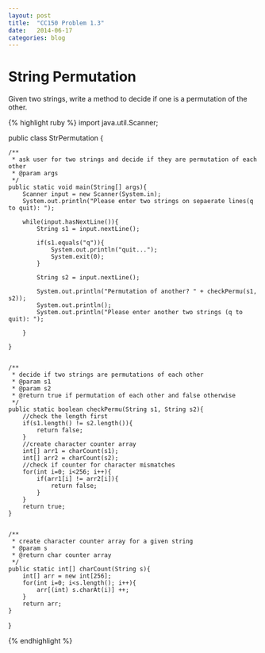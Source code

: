 ```yaml
---
layout: post
title:  "CC150 Problem 1.3"
date:   2014-06-17
categories: blog
---
```


# String Permutation


Given two strings, write a method to decide if one is a permutation of the other. 




{% highlight ruby %}
import java.util.Scanner;

public class StrPermutation {
	
	/**
	 * ask user for two strings and decide if they are permutation of each other
	 * @param args
	 */
    public static void main(String[] args){
    	Scanner input = new Scanner(System.in);
    	System.out.println("Please enter two strings on sepaerate lines(q to quit): ");
    	
    	while(input.hasNextLine()){
    		String s1 = input.nextLine();
    		
    		if(s1.equals("q")){
    			System.out.println("quit...");
    			System.exit(0);
    		}
    		
    		String s2 = input.nextLine();
    		
    		System.out.println("Permutation of another? " + checkPermu(s1, s2));
    		System.out.println();
    		System.out.println("Please enter another two strings (q to quit): ");
    		
    	}
    	
    }
    
    
    /**
     * decide if two strings are permutations of each other
     * @param s1
     * @param s2
     * @return true if permutation of each other and false otherwise
     */
    public static boolean checkPermu(String s1, String s2){
    	//check the length first
    	if(s1.length() != s2.length()){
    		return false;
    	}
    	//create character counter array
    	int[] arr1 = charCount(s1);
    	int[] arr2 = charCount(s2);
    	//check if counter for character mismatches
    	for(int i=0; i<256; i++){
    		if(arr1[i] != arr2[i]){
    			return false;
    		}
    	}
    	return true;
    }
    
    
    /**
     * create character counter array for a given string
     * @param s
     * @return char counter array
     */
    public static int[] charCount(String s){
    	int[] arr = new int[256];
    	for(int i=0; i<s.length(); i++){
    		arr[(int) s.charAt(i)] ++;
    	}
    	return arr;
    }
}



{% endhighlight %}

